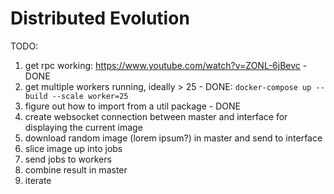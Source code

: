 # Distributed Evolution

TODO:
1. get rpc working: https://www.youtube.com/watch?v=ZONL-6jBevc - DONE
2. get multiple workers running, ideally > 25 - DONE: `docker-compose up --build --scale worker=25`
3. figure out how to import from a util package - DONE
4. create websocket connection between master and interface for displaying the current image
5. download random image (lorem ipsum?) in master and send to interface
6. slice image up into jobs
7. send jobs to workers
8. combine result in master
9. iterate
